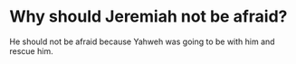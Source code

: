 # Why should Jeremiah not be afraid?

He should not be afraid because Yahweh was going to be with him and rescue him.
